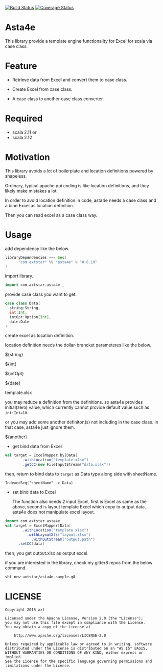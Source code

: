 [![Build Status](https://travis-ci.org/axtstar/asta4e.svg?branch=master)](https://travis-ci.org/axtstar/asta4e) [![Coverage Status](https://coveralls.io/repos/github/axtstar/asta4e/badge.svg?branch=master)](https://coveralls.io/github/axtstar/asta4e?branch=master)

# Asta4e

This library provide a template engine functionality for Excel for scala via case class.

# Feature
- Retrieve data from Excel and convert them to case class.

- Create Excel from case class.

- A case class to another case class converter.

# Required
- scala 2.11 or
- scala 2.12

# Motivation
   This library avoids a lot of boilerplate and location definitions powered by shapeless.

   Ordinary, typical apache poi coding is like location definitions, and they likely make mistakes a lot.

   In order to avoid location definition in code, asta4e needs a case class and a bind Excel as location definition.

   Then you can read excel as a case class way.
  
# Usage

add dependency like the below.

```sbt
libraryDependencies ++= Seq(
      "com.axtstar" %% "asta4e" % "0.0.10"
)
```

import library.
```scala
import com.axtstar.asta4e._
```

provide case class you want to get.
```scala
case class Data(
  string:String,
  int:Int,
  intOpt:Option[Int],
  date:Date
)
```

create excel as location definition.

location definition needs the dollar-brancket parameteres like the below.

${string}

${int}

${intOpt}

${date}

template.xlsx


you may reduce a definition from the definitions. so asta4e provides initial(zero) value, which currently cannot provide default value such as `int:Int=10`.

or you may add some another definiton(s) not including in the case class. in that case, asta4e just ignore them.

${another}

- get bind data from Excel

```scala
val target = ExcelMapper.by[Data]
        .withLocation("template.xlsx")
        .getCC(new FileInputStream("data.xlsx"))
```

then, return to bind data to `target` as Data type along side with sheetName.

```
IndexedSeq("sheetName" -> Data)

```

- set bind data to Excel

  The function also needs 2 input Excel, first is Excel as same as the above, second is layout template Excel which copy to output data, asta4e does not manipulate excel layout.

```scala
import com.axtstar.asta4e._
val target = ExcelMapper[Data]
        .withLocation("template.xlsx")
          .withLayoutXls("layout.xlsx")
            .withOutStream("output.path")
      .setCC(data)
```

then, you get output.xlsx as output excel.

if you are interested in the library, check my gitter8 repos from the below command.

```bash
sbt new axtstar/asta4e-sample.g8
```

# LICENSE

```
Copyright 2018 axt

Licensed under the Apache License, Version 2.0 (the "License");
you may not use this file except in compliance with the License.
You may obtain a copy of the License at

    http://www.apache.org/licenses/LICENSE-2.0

Unless required by applicable law or agreed to in writing, software
distributed under the License is distributed on an "AS IS" BASIS,
WITHOUT WARRANTIES OR CONDITIONS OF ANY KIND, either express or implied.
See the License for the specific language governing permissions and
limitations under the License.
```
